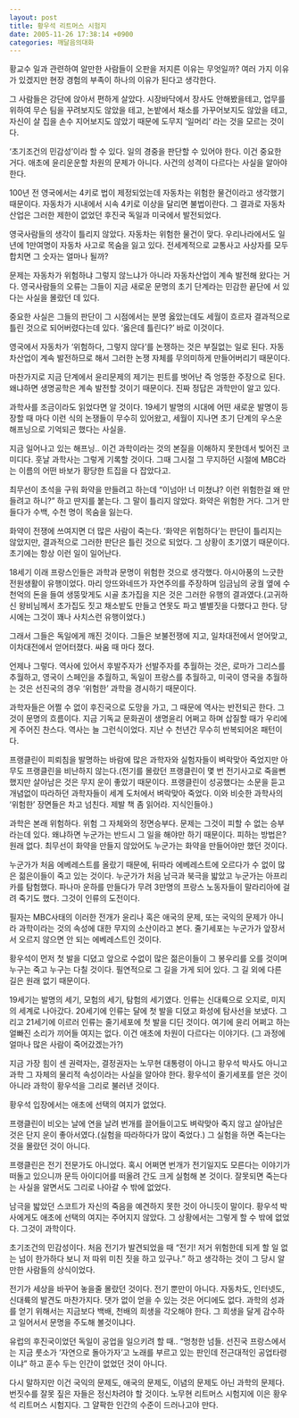 ```yaml
---
layout: post
title: 황우석 리트머스 시험지
date: 2005-11-26 17:38:14 +0900
categories: 깨달음의대화
---
```

황교수 일과 관련하여 알만한 사람들이 오판을 저지른 이유는 무엇일까? 여러 가지 이유가 있겠지만 현장 경험의 부족이 하나의 이유가 된다고 생각한다. 
  

  
그 사람들은 강단에 앉아서 편하게 살았다. 시장바닥에서 장사도 안해봤을테고, 업무를 위하여 무슨 팀을 꾸려보지도 않았을 테고, 논밭에서 채소를 가꾸어보지도 않았을 테고, 자신이 살 집을 손수 지어보지도 않았기 때문에 도무지 ‘일머리’ 라는 것을 모르는 것이다. 
  

  
‘초기조건의 민감성’이라 할 수 있다. 일의 경중을 판단할 수 있어야 한다. 이건 중요한 거다. 애초에 윤리운운할 차원의 문제가 아니다. 사건의 성격이 다르다는 사실을 알아야 한다. 
  

  
100년 전 영국에서는 4키로 법이 제정되었는데 자동차는 위험한 물건이라고 생각했기 때문이다. 자동차가 시내에서 시속 4키로 이상을 달리면 불법이란다. 그 결과로 자동차산업은 그러한 제한이 없었던 후진국 독일과 미국에서 발전되었다. 
  

  
영국사람들의 생각이 틀리지 않았다. 자동차는 위험한 물건이 맞다. 우리나라에서도 일년에 1만여명이 자동차 사고로 목숨을 잃고 있다. 전세계적으로 교통사고 사상자를 모두 합치면 그 숫자는 얼마나 될까?
  

  
문제는 자동차가 위험하냐 그렇지 않느냐가 아니라 자동차산업이 계속 발전해 왔다는 거다. 영국사람들의 오류는 그들이 지금 새로운 문명의 초기 단계라는 민감한 끝단에 서 있다는 사실을 몰랐던 데 있다. 
  

  
중요한 사실은 그들의 판단이 그 시점에서는 분명 옳았는데도 세월이 흐르자 결과적으로 틀린 것으로 되어버렸다는데 있다. ‘옳은데 틀린다?’ 바로 이것이다. 
  

  
영국에서 자동차가 ‘위험하다, 그렇지 않다’를 논쟁하는 것은 부질없는 일로 된다. 자동차산업이 계속 발전하므로 해서 그러한 논쟁 자체를 무의미하게 만들어버리기 때문이다. 
  

  
마찬가지로 지금 단계에서 윤리문제의 제기는 핀트를 벗어난 즉 엉뚱한 주장으로 된다. 왜냐하면 생명공학은 계속 발전할 것이기 때문이다. 진짜 정답은 과학만이 알고 있다. 
  

  
과학사를 조금이라도 읽었다면 알 것이다. 19세기 발명의 시대에 어떤 새로운 발명이 등장할 때 마다 이런 식의 논쟁들이 무수히 있어왔고, 세월이 지나면 초기 단계의 우스운 해프닝으로 기억되곤 했다는 사실을.
  

  
지금 일어나고 있는 해프닝.. 이건 과학이라는 것의 본질을 이해하지 못한데서 빚어진 코미디다. 훗날 과학사는 그렇게 기록할 것이다. 그때 그시절 그 무지하던 시절에 MBC라는 이름의 어떤 바보가 황당한 트집을 다 잡았다고.
  

  
최무선이 초석을 구워 화약을 만들려고 하는데 “이넘아! 너 미쳤냐? 이런 위험한걸 왜 만들려고 하니?” 하고 딴지를 붙는다. 그 말이 틀리지 않았다. 화약은 위험한 거다. 그거 만들다가 수백, 수천 명이 목숨을 잃는다. 
  

  
화약이 전쟁에 쓰여지면 더 많은 사람이 죽는다. ‘화약은 위험하다’는 판단이 틀리지는 않았지만, 결과적으로 그러한 판단은 틀린 것으로 되었다. 그 상황이 초기였기 때문이다. 초기에는 항상 이런 일이 일어난다. 
  

  
18세기 이래 프랑스인들은 과학과 문명이 위험한 것으로 생각했다. 아시아풍의 느긋한 전원생활이 유행이었다. 마리 앙뜨와네뜨가 자연주의를 주장하며 임금님의 궁궐 옆에 수천억의 돈을 들여 생뚱맞게도 시골 초가집을 지은 것은 그러한 유행의 결과였다.(고귀하신 왕비님께서 초가집도 짓고 채소밭도 만들고 연못도 파고 별별짓을 다했다고 한다. 당시에는 그것이 꽤나 사치스런 유행이었다.) 
  

  
그래서 그들은 독일에게 깨진 것이다. 그들은 보불전쟁에 지고, 일차대전에서 얻어맞고, 이차대전에서 얻어터졌다. 싸움 때 마다 졌다. 
  

  
언제나 그렇다. 역사에 있어서 후발주자가 선발주자를 추월하는 것은, 로마가 그리스를 추월하고, 영국이 스페인을 추월하고, 독일이 프랑스를 추월하고, 미국이 영국을 추월하는 것은 선진국의 경우 ‘위험한’ 과학을 경시하기 때문이다.
  

  
과학자들은 어쩔 수 없이 후진국으로 도망을 가고, 그 때문에 역사는 반전되곤 한다. 그것이 문명의 흐름이다. 지금 기독교 문화권이 생명윤리 어쩌고 하며 삽질할 때가 우리에게 주어진 찬스다. 역사는 늘 그런식이었다. 지난 수 천년간 무수히 반복되어온 패턴이다. 
  

  
프랭클린이 피뢰침을 발명하는 바람에 많은 과학자와 실험자들이 벼락맞아 죽었지만 아무도 프랭클린을 비난하지 않는다.(전기를 몰랐던 프랭클린이 몇 번 전기사고로 죽을뻔 했지만 살아남은 것은 무지 운이 좋았기 때문이다. 프랭클린이 성공했다는 소문을 듣고 개념없이 따라하던 과학자들이 세계 도처에서 벼락맞아 죽었다. 이와 비슷한 과학사의 ‘위험한’ 장면들은 차고 넘친다. 제발 책 좀 읽어라. 지식인들아.)
  

  
과학은 본래 위험하다. 위험 그 자체와의 정면승부다. 문제는 그것이 피할 수 없는 승부라는데 있다. 왜냐하면 누군가는 반드시 그 일을 해야만 하기 때문이다. 피하는 방법은? 원래 없다. 최무선이 화약을 만들지 않았어도 누군가는 화약을 만들어야만 했던 것이다.
  

  
누군가가 처음 에베레스트를 올랐기 때문에, 뒤따라 에베레스트에 오르다가 수 없이 많은 젊은이들이 죽고 있는 것이다. 누군가가 처음 남극과 북극을 밟았고 누군가는 아프리카를 탐험했다. 파나마 운하를 만들다가 무려 3만명의 프랑스 노동자들이 말라리아에 걸려 죽기도 했다. 그것이 인류의 도전이다. 
  

  
필자는 MBC사태의 이러한 전개가 윤리나 혹은 애국의 문제, 또는 국익의 문제가 아니라 과학이라는 것의 속성에 대한 무지의 소산이라고 본다. 줄기세포는 누군가가 앞장서서 오르지 않으면 안 되는 에베레스트인 것이다. 
  

  
황우석이 먼저 첫 발을 디뎠고 앞으로 수없이 많은 젊은이들이 그 봉우리를 오를 것이며 누구는 죽고 누구는 다칠 것이다. 필연적으로 그 길을 가게 되어 있다. 그 길 외에 다른 길은 원래 없기 때문이다. 
  

  
19세기는 발명의 세기, 모험의 세기, 탐험의 세기였다. 인류는 신대륙으로 오지로, 미지의 세계로 나아갔다. 20세기에 인류는 달에 첫 발을 디뎠고 화성에 탐사선을 보냈다. 그리고 21세기에 이르러 인류는 줄기세포에 첫 발을 디딘 것이다. 여기에 윤리 어쩌고 하는 얼빠진 소리가 끼어들 여지는 없다. 이건 애초에 차원이 다르다는 이야기다. (그 과정에 얼마나 많은 사람이 죽어갔겠는가?)
  

  
지금 가장 힘이 센 권력자는, 결정권자는 노무현 대통령이 아니고 황우석 박사도 아니고 과학 그 자체의 물리적 속성이라는 사실을 알아야 한다. 황우석이 줄기세포를 얻은 것이 아니라 과학이 황우석을 그리로 불러낸 것이다. 
  

  
황우석 입장에서는 애초에 선택의 여지가 없었다. 
  

  
프랭클린이 비오는 날에 연을 날려 번개를 끌어들이고도 벼락맞아 죽지 않고 살아남은 것은 단지 운이 좋아서였다.(실험을 따라하다가 많이 죽었다.) 그 실험을 하면 죽는다는 것을 몰랐던 것이 아니다. 
  

  
프랭클린은 전기 전문가도 아니었다. 혹시 어쩌면 번개가 전기일지도 모른다는 이야기가 떠돌고 있으니까 문득 아이디어를 떠올려 간도 크게 실험해 본 것이다. 잘못되면 죽는다는 사실을 알면서도 그리로 나아갈 수 밖에 없었다. 
  

  
남극을 밟았던 스코트가 자신의 죽음을 예견하지 못한 것이 아니듯이 말이다. 황우석 박사에게도 애초에 선택의 여지는 주어지지 않았다. 그 상황에서는 그렇게 할 수 밖에 없었다. 그것이 과학이다. 
  

  
초기조건의 민감성이다. 처음 전기가 발견되었을 때 “전기! 저거 위험한데 되게 할 일 없는 넘이 한가하다 보니 저 따위 미친 짓을 하고 있구나.” 하고 생각하는 것이 그 당시 알만한 사람들의 상식이었다. 
  

  
전기가 세상을 바꾸어 놓을줄 몰랐던 것이다. 전기 뿐만이 아니다. 자동차도, 인터넷도, 신대륙의 발견도 마찬가지다. 댓가 없이 얻을 수 있는 것은 어디에도 없다. 과학의 성과를 얻기 위해서는 지금보다 백배, 천배의 희생을 각오해야 한다. 그 희생을 달게 감수하고 일어서서 문명을 주도해 볼것이냐다.
  

  
유럽의 후진국이었던 독일이 공업을 일으키려 할 때.. “멍청한 넘들. 선진국 프랑스에서는 지금 룻소가 ‘자연으로 돌아가자’고 노래를 부르고 있는 판인데 전근대적인 공업타령이냐” 하고 훈수 두는 인간이 없었던 것이 아니다.
  

  
다시 말하지만 이건 국익의 문제도, 애국의 문제도, 이념의 문제도 아닌 과학의 문제다. 번짓수를 잘못 짚은 자들은 정신차려야 할 것이다. 노무현 리트머스 시험지에 이은 황우석 리트머스 시험지다. 그 얄팍한 인간의 수준이 드러나고야 만다.